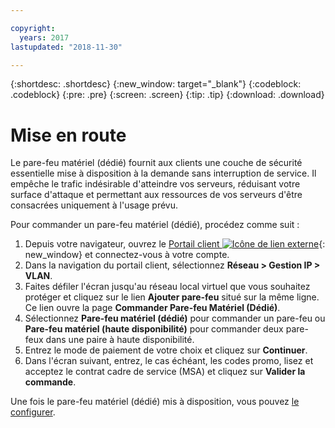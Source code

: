 ```yaml
---

copyright:
  years: 2017
lastupdated: "2018-11-30"

---
```


{:shortdesc: .shortdesc}
{:new_window: target="_blank"}
{:codeblock: .codeblock}
{:pre: .pre}
{:screen: .screen}
{:tip: .tip}
{:download: .download}

# Mise en route
Le pare-feu matériel (dédié) fournit aux clients une couche de sécurité essentielle mise à disposition à la demande sans interruption de service. Il empêche le trafic indésirable d'atteindre vos serveurs, réduisant votre surface d'attaque et permettant aux ressources de vos serveurs d'être consacrées uniquement à l'usage prévu.  

Pour commander un pare-feu matériel (dédié), procédez comme suit :

1. Depuis votre navigateur, ouvrez le [Portail client ![Icône de lien externe](../../icons/launch-glyph.svg "Icône de lien externe")](https://control.softlayer.com/){: new_window} et connectez-vous à votre compte.
2. Dans la navigation du portail client, sélectionnez **Réseau > Gestion IP > VLAN**.
3. Faites défiler l'écran jusqu'au réseau local virtuel que vous souhaitez protéger et cliquez sur le lien **Ajouter pare-feu** situé sur la même ligne. Ce lien ouvre la page **Commander Pare-feu Matériel (Dédié)**.
4. Sélectionnez **Pare-feu matériel (dédié)** pour commander un pare-feu ou **Pare-feu matériel (haute disponibilité)** pour commander deux pare-feux dans une paire à haute disponibilité.
5. Entrez le mode de paiement de votre choix et cliquez sur **Continuer**.
6. Dans l'écran suivant, entrez, le cas échéant, les codes promo, lisez et acceptez le contrat cadre de service (MSA) et cliquez sur **Valider la commande**. 

Une fois le pare-feu matériel (dédié) mis à disposition, vous pouvez [le configurer](editing-rules.html).
